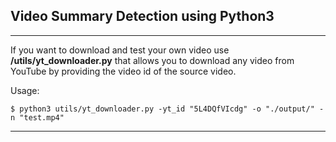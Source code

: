 ## Video Summary Detection using Python3

--- 

If you want to download and test your own video use **/utils/yt_downloader.py** that
allows you to download any video from YouTube by providing the video id of the source
video.

Usage:

`
$ python3 utils/yt_downloader.py -yt_id "5L4DQfVIcdg" -o "./output/" -n "test.mp4"
`

---